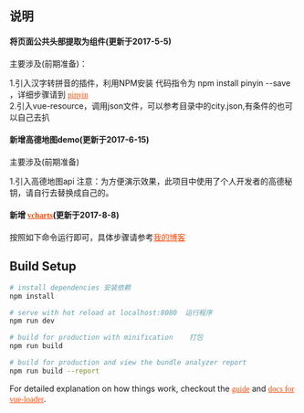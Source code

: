 <style>
  a{
    color: orangered;
    font-family: 微软雅黑;
  }
</style>
<h2>说明</h2>
<h4>将页面公共头部提取为组件(更新于2017-5-5)</h4>
<p>主要涉及(前期准备)：</p>
<p>
  1.引入汉字转拼音的插件，利用NPM安装 代码指令为  npm install pinyin --save ，详细步骤请到 <a href="https://github.com/hotoo/pinyin">pinyin</a><br>
  2.引入vue-resource，调用json文件，可以参考目录中的city.json,有条件的也可以自己去扒</p>
<h4>新增高德地图demo(更新于2017-6-15)</h4>
<p>主要涉及(前期准备)</p>
<p>1.引入高德地图api
  注意：为方便演示效果，此项目中使用了个人开发者的高德秘钥，请自行去替换成自己的。</p>
<h4>新增 <a href="https://github.com/ElemeFE/v-charts">vcharts</a>(更新于2017-8-8)  </h4>

按照如下命令运行即可，具体步骤请参考[我的博客](http://www.cnblogs.com/star-wind/)

## Build Setup

``` bash
# install dependencies 安装依赖
npm install

# serve with hot reload at localhost:8080  运行程序
npm run dev

# build for production with minification    打包
npm run build

# build for production and view the bundle analyzer report
npm run build --report
```

For detailed explanation on how things work, checkout the [guide](http://vuejs-templates.github.io/webpack/) and [docs for vue-loader](http://vuejs.github.io/vue-loader).
